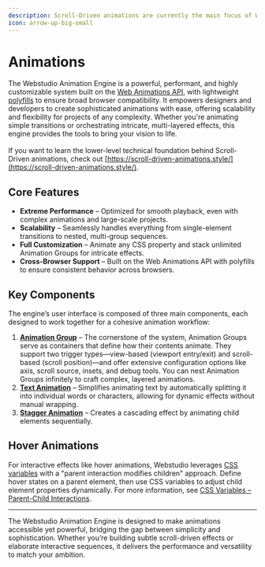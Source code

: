 ```yaml
---
description: Scroll-Driven animations are currently the main focus of Webstudio animations.
icon: arrow-up-big-small
---
```


# Animations

The Webstudio Animation Engine is a powerful, performant, and highly customizable system built on the [Web Animations API](https://developer.mozilla.org/en-US/docs/Web/API/Web_Animations_API), with lightweight [polyfills](https://developer.mozilla.org/en-US/docs/Glossary/Polyfill) to ensure broad browser compatibility. It empowers designers and developers to create sophisticated animations with ease, offering scalability and flexibility for projects of any complexity. Whether you're animating simple transitions or orchestrating intricate, multi-layered effects, this engine provides the tools to bring your vision to life. \
\
If you want to learn the lower-level technical foundation behind Scroll-Driven animations, check out [https://scroll-driven-animations.style/](https://scroll-driven-animations.style/).

## Core Features

* **Extreme Performance** – Optimized for smooth playback, even with complex animations and large-scale projects.
* **Scalability** – Seamlessly handles everything from single-element transitions to nested, multi-group sequences.
* **Full Customization** – Animate any CSS property and stack unlimited Animation Groups for intricate effects.
* **Cross-Browser Support** – Built on the Web Animations API with polyfills to ensure consistent behavior across browsers.

## Key Components

The engine’s user interface is composed of three main components, each designed to work together for a cohesive animation workflow:

1. [**Animation Group**](../core-components/animation-group.md) – The cornerstone of the system, Animation Groups serve as containers that define how their contents animate. They support two trigger types—view-based (viewport entry/exit) and scroll-based (scroll position)—and offer extensive configuration options like axis, scroll source, insets, and debug tools. You can nest Animation Groups infinitely to craft complex, layered animations.
2. [**Text Animation**](../core-components/text-animation.md) – Simplifies animating text by automatically splitting it into individual words or characters, allowing for dynamic effects without manual wrapping.
3. [**Stagger Animation**](../core-components/stagger-animation.md) – Creates a cascading effect by animating child elements sequentially.

## Hover Animations

For interactive effects like hover animations, Webstudio leverages [CSS variables](css-variables.md) with a "parent interaction modifies children" approach. Define hover states on a parent element, then use CSS variables to adjust child element properties dynamically. For more information, see [CSS Variables – Parent-Child Interactions](css-variables.md#parent-child-interactions).

***

The Webstudio Animation Engine is designed to make animations accessible yet powerful, bridging the gap between simplicity and sophistication. Whether you’re building subtle scroll-driven effects or elaborate interactive sequences, it delivers the performance and versatility to match your ambition.
